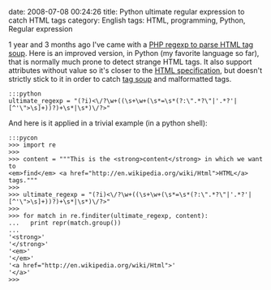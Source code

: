 date: 2008-07-08 00:24:26
title: Python ultimate regular expression to catch HTML tags
category: English
tags: HTML, programming, Python, Regular expression

1 year and 3 months ago I've came with a [PHP regexp to parse HTML tag soup](http://kevin.deldycke.com/2007/03/ultimate-regular-expression-for-html-tag-parsing-with-php/). Here is an improved version, in Python (my favorite language so far), that is normally much prone to detect strange HTML tags. It also support attributes without value so it's closer to the [HTML specification](http://www.w3.org/TR/REC-html40/), but doesn't strictly stick to it in order to catch [tag soup](http://en.wikipedia.org/wiki/Tag_soup) and malformatted tags.

    :::python
    ultimate_regexp = "(?i)<\/?\w+((\s+\w+(\s*=\s*(?:\".*?\"|'.*?'|[^'\">\s]+))?)+\s*|\s*)\/?>"

And here is it applied in a trivial example (in a python shell):

    :::pycon
    >>> import re
    >>>
    >>> content = """This is the <strong>content</strong> in which we want to
    <em>find</em> <a href="http://en.wikipedia.org/wiki/Html">HTML</a> tags."""
    >>>
    >>> ultimate_regexp = "(?i)<\/?\w+((\s+\w+(\s*=\s*(?:\".*?\"|'.*?'|[^'\">\s]+))?)+\s*|\s*)\/?>"
    >>>
    >>> for match in re.finditer(ultimate_regexp, content):
    ...   print repr(match.group())
    ...
    '<strong>'
    '</strong>'
    '<em>'
    '</em>'
    '<a href="http://en.wikipedia.org/wiki/Html">'
    '</a>'
    >>>

